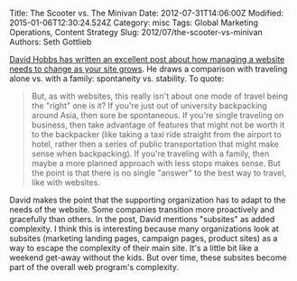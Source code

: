 Title: The Scooter vs. The Minivan
Date: 2012-07-31T14:06:00Z
Modified: 2015-01-06T12:30:24.524Z
Category: misc
Tags: Global Marketing Operations, Content Strategy
Slug: 2012/07/the-scooter-vs-minivan
Authors: Seth Gottlieb

[David Hobbs has written an excellent post about how managing a website needs to change as your site grows](http://hobbsontech.com/content/planning-vacations-and-websites). He draws a comparison with traveling alone vs. with a family: spontaneity vs. stability. To quote:

  
>  But, as with websites, this really isn't about one mode of travel being the "right" one is it? If you're just out of university backpacking around Asia, then sure be spontaneous. If you're single traveling on business, then take advantage of features that might not be worth it to the backpacker (like taking a taxi ride straight from the airport to hotel, rather then a series of public transportation that might make sense when backpacking). If you're traveling with a family, then maybe a more planned approach with less stops makes sense. But the point is that there is no single "answer" to the best way to travel, like with websites.  

David makes the point that the supporting organization has to adapt to the needs of the website. Some companies transition more proactively and gracefully than others. In the post, David mentions "subsites" as added complexity. I think this is interesting because many organizations look at subsites (marketing landing pages, campaign pages, product sites) as a way to escape the complexity of their main site. It's a little bit like a weekend get-away without the kids. But over time, these subsites become part of the overall web program's complexity.
